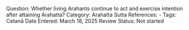Question: Whether living Arahants continue to act and exercise intention after attaining Arahatta?
Category: Arahatta
Sutta References: -
Tags: Cetanā
Date Entered: March 18, 2025
Review Status: Not started